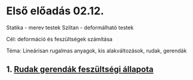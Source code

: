 # Első előadás 02.12.

Statika - merev testek
Sziltan - deformálható testek

Cél: deformáció és feszültségek számítása

Téma: Lineárisan rugalmas anyagok, kis alakváltozások, rudak, gerendák

## 1. [Rudak gerendák feszültségi állapota](rudak-gerendak-feszultsegi-allapota.md)

